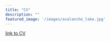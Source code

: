 ```yaml
---
title: "CV"
description: ""
featured_image: '/images/avalanche_lake.jpg'
---
```


[link to CV](/pdfs/kyle_binder_CV.pdf)

